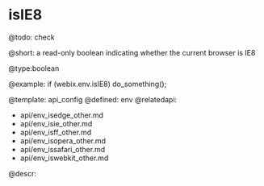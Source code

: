 isIE8
=============

@todo:
	check 

@short:
	a read-only boolean indicating whether the current browser is IE8

@type:boolean

@example:
if (webix.env.isIE8)
	do_something();

@template:	api_config
@defined:	env	
@relatedapi:
- api/env_isedge_other.md
- api/env_isie_other.md
- api/env_isff_other.md
- api/env_isopera_other.md
- api/env_issafari_other.md
- api/env_iswebkit_other.md

@descr:


